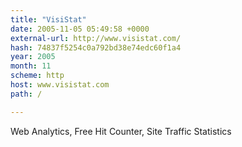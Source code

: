 ```yaml
---
title: "VisiStat"
date: 2005-11-05 05:49:58 +0000
external-url: http://www.visistat.com/
hash: 74837f5254c0a792bd38e74edc60f1a4
year: 2005
month: 11
scheme: http
host: www.visistat.com
path: /

---
```


Web Analytics, Free Hit Counter, Site Traffic Statistics
